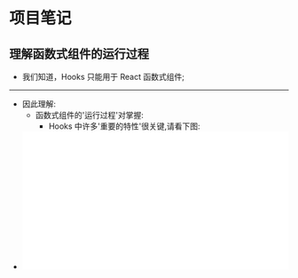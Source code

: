 # 项目笔记

## 理解函数式组件的运行过程

- 我们知道，Hooks 只能用于 React 函数式组件;

---

- 因此理解:
  - 函数式组件的'运行过程'对掌握:
    - Hooks 中许多'重要的特性'很关键,请看下图:
- ![运行过程](./src/static/img/render.gif "Magic Gardens")
